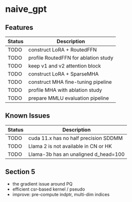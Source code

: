 # naive_gpt


## Features
| Status | Description                          |
| ------ | ------------------------------------ |
| TODO   | construct LoRA + RoutedFFN           |
| TODO   | profile RoutedFFN for ablation study |
| TODO   | keep v1 and v2 attention block       |
| TODO   | construct LoRA + SparseMHA           |
| TODO   | construct MHA fine-tuning pipeline   |
| TODO   | profile MHA with ablation study      |
| TODO   | prepare MMLU evaluation pipeline     |


## Known Issues
| Status | Description                           |
| ------ | ------------------------------------- |
| TODO   | cuda 11.x has no half precision SDDMM |
| TODO   | Llama 2 is not available in CN or HK  |
| TODO   | Llama-3b has an unaligned d_head=100  |


## Section 5
+ the gradient issue around PQ
+ efficient csr-based kernel / pseudo
+ improve: pre-compute indptr, multi-dim indices
